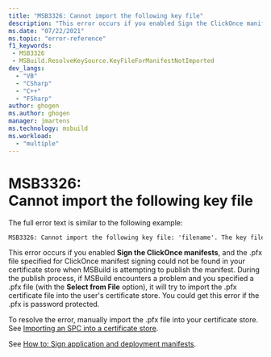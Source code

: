 ```yaml
---
title: "MSB3326: Cannot import the following key file"
description: "This error occurs if you enabled Sign the ClickOnce manifests, and the .pfx file specified for ClickOnce manifest signing could not be found in your certificate store when MSBuild is attempting to publish the manifest."
ms.date: "07/22/2021"
ms.topic: "error-reference"
f1_keywords:
 - MSB3326
 - MSBuild.ResolveKeySource.KeyFileForManifestNotImported
dev_langs:
  - "VB"
  - "CSharp"
  - "C++"
  - "FSharp"
author: ghogen
ms.author: ghogen
manager: jmartens
ms.technology: msbuild
ms.workload:
  - "multiple"
---
```

# MSB3326: Cannot import the following key file

The full error text is similar to the following example:

```output
MSB3326: Cannot import the following key file: 'filename'. The key file may be password protected. To correct this, try to import the certificate again or import the certificate manually into the current user’s personal certificate store.
```

This error occurs if you enabled **Sign the ClickOnce manifests**, and the .pfx file specified for ClickOnce manifest signing could not be found in your certificate store when MSBuild is attempting to publish the manifest. During the publish process, if MSBuild encounters a problem and you specified a .pfx file (with the **Select from File** option), it will try to import the .pfx certificate file into the user's certificate store. You could get this error if the .pfx is password protected.

To resolve the error, manually import the .pfx file into your certificate store. See [Importing an SPC into a certificate store](/windows-hardware/drivers/install/importing-an-spc-into-a-certificate-store).

See [How to: Sign application and deployment manifests](../../ide/how-to-sign-application-and-deployment-manifests.md).

